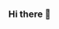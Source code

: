 ### Hi there 👋

<!--
**LoganPaulus/LoganPaulus** is a ✨ _special_ ✨ repository because its `README.md` (this file) appears on your GitHub profile.

Here are some ideas to get you started:


[![My GitHub Stats](https://github-readme-stats.vercel.app/api/?username=LoganPaulus&count_private=true&theme=tokyonight&showicons=true)]()
[![My GitHub Language Stats](https://github-readme-stats.vercel.app/api/top-langs/?username=LoganPaulus&langs_count=5&theme=tokyonight)]()

- 🔭 I’m currently working on ...
- 🌱 I’m currently learning ...
- 👯 I’m looking to collaborate on ...
- 🤔 I’m looking for help with ...
- 💬 Ask me about ...
- 📫 How to reach me:
- 😄 Pronouns: ...
- ⚡ Fun fact: ...
-->
